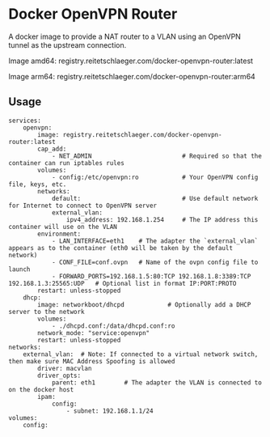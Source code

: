 # Docker OpenVPN Router

A docker image to provide a NAT router to a VLAN using an OpenVPN tunnel as the upstream connection.

Image amd64: registry.reitetschlaeger.com/docker-openvpn-router:latest

Image arm64: registry.reitetschlaeger.com/docker-openvpn-router:arm64

## Usage

```
services:
    openvpn:
        image: registry.reitetschlaeger.com/docker-openvpn-router:latest
        cap_add:
            - NET_ADMIN                         # Required so that the container can run iptables rules
        volumes:
            - config:/etc/openvpn:ro            # Your OpenVPN config file, keys, etc.
        networks:
            default:                            # Use default network for Internet to connect to OpenVPN server
            external_vlan:
                ipv4_address: 192.168.1.254     # The IP address this container will use on the VLAN
        environment:
            - LAN_INTERFACE=eth1    # The adapter the `external_vlan` appears as to the container (eth0 will be taken by the default network)
            - CONF_FILE=conf.ovpn   # Name of the ovpn config file to launch
            - FORWARD_PORTS=192.168.1.5:80:TCP 192.168.1.8:3389:TCP 192.168.1.3:25565:UDP   # Optional list in format IP:PORT:PROTO
        restart: unless-stopped
    dhcp:
        image: networkboot/dhcpd            # Optionally add a DHCP server to the network
        volumes:
            - ./dhcpd.conf:/data/dhcpd.conf:ro
        network_mode: "service:openvpn"
        restart: unless-stopped
networks:
    external_vlan:  # Note: If connected to a virtual network switch, then make sure MAC Address Spoofing is allowed   
        driver: macvlan
        driver_opts:
            parent: eth1        # The adapter the VLAN is connected to on the docker host
        ipam:
            config:
                - subnet: 192.168.1.1/24
volumes:
    config:
```
